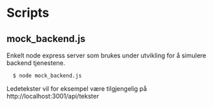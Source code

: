 # Scripts

## mock_backend.js

Enkelt node express server som brukes under utvikling for å simulere backend tjenestene.


```
  $ node mock_backend.js
```

Ledetekster vil for eksempel være tilgjengelig på http://localhost:3001/api/tekster

